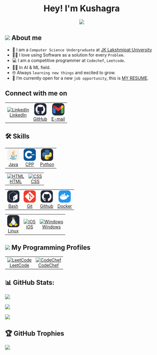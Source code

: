 <h1 align="center">Hey! I'm Kushagra</h1>
<p align="center">
  <a href="https://github.com/DenverCoder1/readme-typing-svg"><img src="https://readme-typing-svg.herokuapp.com?font=Time+New+Roman&color=%23C8BE25&size=25&center=true&vCenter=true&width=600&height=100&lines=Computer+Science+Student;Always+trying+new+stuff!;Love+Coding"></a>
</p>


## <picture><img src = "https://github.com/7oSkaaa/7oSkaaa/blob/main/Images/about_me.gif?raw=true" width = 30px></picture> About me

- :school: I am a `Computer Science Undergraduate` at [JK Lakshmipat University](https://jklu.edu.in/)
- :technologist: I love using Software as a solution for every `Problem`.
- :computer: I am a competitive programmer at `Codechef`, `Leetcode`.
- :student: In AI & ML field.
- :nerd_face: Always `learning new things` and excited to grow.
- :thinking: I’m currently open for a new `job opportunity`, this is [MY RESUME]().

## Connect with me on

<table>
	<td align="center">
		<a href="https://www.linkedin.com/in/kushagra-gupta-0a4b49239/" target="_blank" rel="noreferrer">
			<img src="https://raw.githubusercontent.com/maurodesouza/profile-readme-generator/master/src/assets/icons/social/linkedin/default.svg" alt="LinkedIn" width="40" height="40"/>
			<br/>LinkedIn
		</a>
	</td>
	<td align="center">
		<a href="https://github.com/SpyBeast07" target="_blank" rel="noreferrer">
			<img src="https://github.com/tandpfun/skill-icons/blob/main/icons/Github-Dark.svg" alt="Github" width="40" height="40"/>
			<br/>GitHub
		</a>
	</td>
	<td align="center">
		<a href="mailto:kushagra7503@gmail.com" target="_blank" rel="noreferrer">
			<img src="https://github.com/tandpfun/skill-icons/blob/main/icons/Gmail-Dark.svg" alt="Gmail" width="40" height="40"/>
			<br/>E-mail
		</a>
	</td>
</table>

## 🛠️ Skills

<table>
	<td align="center">
		<a href="" target="_blank" rel="noreferrer">
			<img src="https://github.com/tandpfun/skill-icons/blob/main/icons/Java-Light.svg" alt="Java" width="40" height="40"/>
			<br/>Java
		</a>
	</td>
	<td align="center">
		<a href="" target="_blank" rel="noreferrer">
			<img src="https://github.com/tandpfun/skill-icons/blob/main/icons/CPP.svg" alt="CPP" width="40" height="40"/>
			<br/>CPP
		</a>
	</td>
	<td align="center">
		<a href="" target="_blank" rel="noreferrer">
			<img src="https://github.com/tandpfun/skill-icons/blob/main/icons/Python-Dark.svg" alt="Python" width="40" height="40"/>
			<br/>Python
		</a>
	</td>
</table>

<table>
	<td align="center">
		<a href="" target="_blank" rel="noreferrer">
			<img src="https://cdn.jsdelivr.net/gh/devicons/devicon/icons/html5/html5-original.svg" alt="HTML" width="40" height="40"/>
			<br/>HTML
		</a>
	</td>
	<td align="center">
		<a href="" target="_blank" rel="noreferrer">
			<img src="https://cdn.jsdelivr.net/gh/devicons/devicon/icons/css3/css3-original.svg" alt="CSS" width="40" height="40"/>
			<br/>CSS
		</a>
	</td>
</table>

<table>
	<td align="center">
		<a href="" target="_blank" rel="noreferrer">
			<img src="https://github.com/tandpfun/skill-icons/blob/main/icons/Bash-Dark.svg" alt="Bash" width="40" height="40"/>
			<br/>Bash
		</a>
	</td>
	<td align="center">
		<a href="" target="_blank" rel="noreferrer">
			<img src="https://github.com/tandpfun/skill-icons/blob/main/icons/Git.svg" alt="Git" width="40" height="40"/>
			<br/>Git
		</a>
	</td>
	<td align="center">
		<a href="" target="_blank" rel="noreferrer">
			<img src="https://github.com/tandpfun/skill-icons/blob/main/icons/Github-Dark.svg" alt="Github" width="40" height="40"/>
			<br/>Github
		</a>
	</td>
	<td align="center">
		<a href="" target="_blank" rel="noreferrer">
			<img src="https://github.com/tandpfun/skill-icons/blob/main/icons/Docker.svg" alt="Docker" width="40" height="40"/>
			<br/>Docker
		</a>
	</td>
</table>

<table>
	<td align="center">
		<a href="" target="_blank" rel="noreferrer">
			<img src="https://github.com/tandpfun/skill-icons/blob/main/icons/Linux-Dark.svg" alt="Linux" width="40" height="40"/>
			<br/>Linux
		</a>
	</td>
	<td align="center">
		<a href="" target="_blank" rel="noreferrer">
			<img src="https://github.com/tandpfun/skill-icons/blob/main/icons/Apple-Dark.svg" alt="iOS" width="40" height="40"/>
			<br/>iOS
		</a>
	</td>
	<td align="center">
		<a href="" target="_blank" rel="noreferrer">
			<img src="https://github.com/tandpfun/skill-icons/blob/main/icons/Windows-Dark.svg" alt="Windows" width="40" height="40"/>
			<br/>Windows
		</a>
	</td>
</table>

## <picture> <img src="https://github.com/7oSkaaa/7oSkaaa/blob/main/Images/competitive_programming_profile.png?raw=true" width=40> </picture> My Programming Profiles

<table>
	<td align="center">
		<a href="https://leetcode.com/kushagra7503/" target="_blank" rel="noreferrer">
			<img src="https://img.icons8.com/external-tal-revivo-shadow-tal-revivo/50/000000/external-level-up-your-coding-skills-and-quickly-land-a-job-logo-shadow-tal-revivo.png" alt="LeetCode" width="40" height="40"/>
			<br/>LeetCode
		</a>
	</td>
	<td align="center">
		<a href="https://www.codechef.com/users/jk21024" target="_blank" rel="noreferrer">
			<img src="https://img.icons8.com/color/50/000000/codechef.png" alt="CodeChef" width="40" height="40"/>
			<br/>CodeChef
		</a>
	</td>
<!-- 	<td align="center">
		<a href="https://www.codingame.com/profile/ee6cf58c6b509e7edb8f1935d5a7ac049118445" target="_blank" rel="noreferrer">
			<img src="https://i.ibb.co/1MRppTC/codingame-1.png" alt="CodingGame" width="40" height="40"/>
			<br/>CodingGame
		</a>
	</td> -->
</table>

## 📊 GitHub Stats:
![](https://github-readme-stats.vercel.app/api?username=SpyBeast07&theme=dark&hide_border=false&include_all_commits=false&count_private=false)<br/>

![](https://github-readme-stats.vercel.app/api/top-langs/?username=SpyBeast07&theme=dark&hide_border=false&include_all_commits=false&count_private=false&layout=compact)

![](https://github-readme-streak-stats.herokuapp.com/?user=SpyBeast07&theme=dark&hide_border=false)<br/>

## 🏆 GitHub Trophies
![](https://github-profile-trophy.vercel.app/?username=SpyBeast07&theme=radical&no-frame=false&no-bg=true&margin-w=4)
